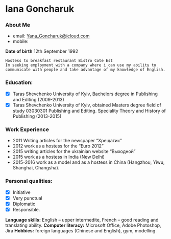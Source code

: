 # Iana Goncharuk


### About Me

- email: Yana_Goncharuk@icloud.com
- mobile:


**Date of birth**  12th September 1992

```
Hostess to breakfast restaurant Bistro Cote Est
Im seeking employment with a company where i can use my ability to communicate with people and take advantage of my knowledge of English. 
```

### Education:
- [x] Taras Shevchenko University of Kyiv, Bachelors degree in Publishing and Editing (2009-2013)
- [x] Taras Shevchenko University of Kyiv, obtained Masters degree field of study 03030301 Publishing and Editing. Speciality         Theory and History of Publishing (2013-2015)

### Work Experience 
- 2011 Writing articles for the newspaper “Хрещатик”
- 2012 work as a hostess for the “Euro 2012”
- 2015 writing articles for the ukrainian website “Выходной”
- 2015 work as a hostess  in India (New Delhi)
- 2015-2016 work as a model and as a hostess in China (Hangzhou, Yiwu, Shanghai, Changsha).

### Personal qualities: 
- [x] Initiative
- [x] Very punctual
- [x] Diplomatic
- [x] Responsible.

**Language skills:** English – upper intermedite, French – good reading and translating ability.
**Computer literacy:** Microsoft Office, Adobe Photoshop, Jira
**Hobbies:** foreign languages (Chinese and English), gym, modelling.

